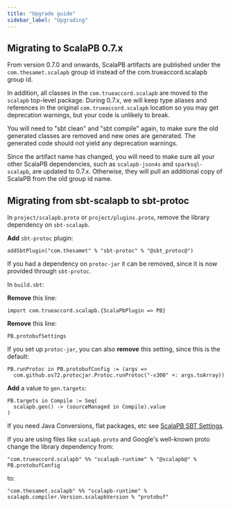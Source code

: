 ```yaml
---
title: "Upgrade guide"
sidebar_label: "Upgrading"
---
```


## Migrating to ScalaPB 0.7.x

From version 0.7.0 and onwards, ScalaPB artifacts are published under the `com.thesamet.scalapb` group id instead of the com.trueaccord.scalapb group id.

In addition, all classes in the `com.trueaccord.scalapb` are moved to the `scalapb` top-level
package. During 0.7.x, we will keep type aliases and references in the original `com.trueaccord.scalapb`
location so you may get deprecation warnings, but your code is unlikely to break.

You will need to "sbt clean" and "sbt compile" again, to make sure the old generated classes
are removed and new ones are generated. The generated code should not yield any deprecation warnings.

Since the artifact name has changed, you will need to make sure all your other ScalaPB
dependencies, such as `scalapb-json4s` and `sparksql-scalapb`, are updated to 0.7.x. Otherwise,
they will pull an additional copy of ScalaPB from the old group id name.

## Migrating from sbt-scalapb to sbt-protoc

In `project/scalapb.proto` or `project/plugins.proto`, remove the library
dependency on `sbt-scalapb`.

**Add** `sbt-protoc` plugin:

    addSbtPlugin("com.thesamet" % "sbt-protoc" % "@sbt_protoc@")

If you had a dependency on `protoc-jar` it can be removed, since it is now
provided through `sbt-protoc`.

In `build.sbt`:

**Remove** this line:

    import com.trueaccord.scalapb.{ScalaPbPlugin => PB}

**Remove** this line:

    PB.protobufSettings

If you set up `protoc-jar`, you can also **remove** this setting, since this
is the default:

    PB.runProtoc in PB.protobufConfig := (args =>
      com.github.os72.protocjar.Protoc.runProtoc("-v300" +: args.toArray))

**Add** a value to `gen.targets`:

    PB.targets in Compile := Seq(
      scalapb.gen() -> (sourceManaged in Compile).value
    )

If you need Java Conversions, flat packages, etc see
[ScalaPB SBT Settings](sbt-settings.md).

If you are using files like `scalapb.proto` and Google's well-known proto
change the library dependency from:

    "com.trueaccord.scalapb" %% "scalapb-runtime" % "@scalapb@" % PB.protobufConfig

to:

    "com.thesamet.scalapb" %% "scalapb-runtime" % scalapb.compiler.Version.scalapbVersion % "protobuf"

